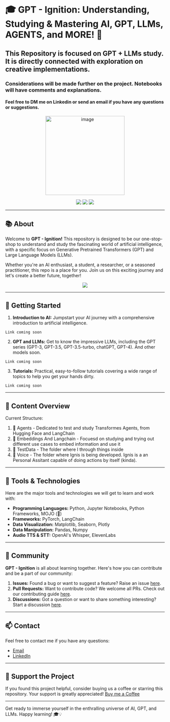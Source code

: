 # 🎓 GPT - Ignition: Understanding, Studying & Mastering AI, GPT, LLMs, AGENTS, and MORE! 🧠

## This Repository is focused on GPT + LLMs study. It is directly connected with exploration on creative implementations.

### Considerations will be made further on the project. Notebooks will have comments and explanations.
#### Feel free to DM me on Linkedin or send an email if you have any questions or suggestions.

<p align="center">
  <img src="https://www.microsoft.com/en-us/research/uploads/prod/2020/07/newsletter-option-8-neural-network-3-1-640x360.png" alt="image" width="250"/>
</p>

<p align="center">
    <img src="https://img.shields.io/badge/study%3F-yes!-brightgreen">
    <img src="https://img.shields.io/badge/GPT%3F-is%20awesome-blue">
    <img src="https://img.shields.io/badge/Do%20I%20know%20what%20I'm%20doing-I%20have%20half%20an%20idea-red">
</p>

---

## 📚 About

Welcome to **GPT - Ignition!** This repository is designed to be our one-stop-shop to understand and study the fascinating world of artificial intelligence, with a specific focus on Generative Pretrained Transformers (GPT) and Large Language Models (LLMs).

Whether you're an AI enthusiast, a student, a researcher, or a seasoned practitioner, this repo is a place for you. Join us on this exciting journey and let's create a better future, together!

<p align="center">
  <img src="https://cdn.leonardo.ai/users/7277ef1e-ff90-4a14-9e4d-26bbc0d2c6c6/generations/ba6ecf1f-753f-448f-b10a-5e5db133418c/Leonardo_Signature_A_bronze_statue_of_a_tall_man_stands_in_awe_2.jpg"/>
</p>

---

## 🚀 Getting Started

1. **Introduction to AI:** Jumpstart your AI journey with a comprehensive introduction to artificial intelligence.

<!--     [Start Here ➡️](link-to-intro-to-ai.com) -->
    Link coming soon
    
2. **GPT and LLMs:** Get to know the impressive LLMs, including the GPT series (GPT-3, GPT-3.5, GPT-3.5-turbo, chatGPT, GPT-4). And other models soon.

<!--     [Dive Deeper ➡️](link-to-gpt-and-llms.com) -->
    Link coming soon

3. **Tutorials:** Practical, easy-to-follow tutorials covering a wide range of topics to help you get your hands dirty.

<!--     [Learn by Doing ➡️](link-to-tutorials.com) -->
    Link coming soon

---

## 📂 Content Overview

Current Structure:
  1. 📂 Agents - Dedicated to test and study Transformes Agents, from Hugging Face and LangChain
  2. 📂 Embeddings And Langchain - Focuesd on studying and trying out different use cases to embed information and use it
  3. 📂 TestData - The folder where I through things inside
  4. 📂 Voice - The folder where Ignis is being developed. Ignis is a an Personal Assitant capable of doing actions by itself (kinda).
<!-- 1. **Introduction to AI**
2. **Deep Learning**
3. **NLP (Natural Language Processing)**
4. **GPT Overview**
5. **In-depth Study of GPT Series**
6. **Introduction to LLMs**
7. **AI Ethics**
8. **Tutorials & Hands-On Guides**
9. **Case Studies**
10. **Research Papers & Other Resources**

Find the detailed content structure [here](link-to-detailed-content-structure.com). -->

---

## 🧰 Tools & Technologies

Here are the major tools and technologies we will get to learn and work with:

- **Programming Languages:** Python, Jupyter Notebooks, Python Frameworks, MOJO (🤔)
- **Frameworks:** PyTorch, LangChain
- **Data Visualization:** Matplotlib, Seaborn, Plotly
- **Data Manipulation:** Pandas, Numpy
- **Audio TTS & STT:** OpenAI's Whisper, ElevenLabs

---

## 👥 Community

**GPT - Ignition** is all about learning together. Here's how you can contribute and be a part of our community:

1. **Issues:** Found a bug or want to suggest a feature? Raise an issue [here](link-to-issues.com).
2. **Pull Requests:** Want to contribute code? We welcome all PRs. Check out our contributing guide [here](link-to-contributing-guide.com).
3. **Discussions:** Got a question or want to share something interesting? Start a discussion [here](link-to-discussions.com).

---

## 📫 Contact

Feel free to contact me if you have any questions:

- [Email](mailto:contatogzii@gmail.com)
- [LinkedIn](https://www.linkedin.com/in/guilhermezago1/)

---

## 💙 Support the Project

If you found this project helpful, consider buying us a coffee or starring this repository. Your support is greatly appreciated!
[Buy me a Coffee](buymeacoffee.com/mecbonjourno)

---

Get ready to immerse yourself in the enthralling universe of AI, GPT, and LLMs. Happy learning! 🎓💡
